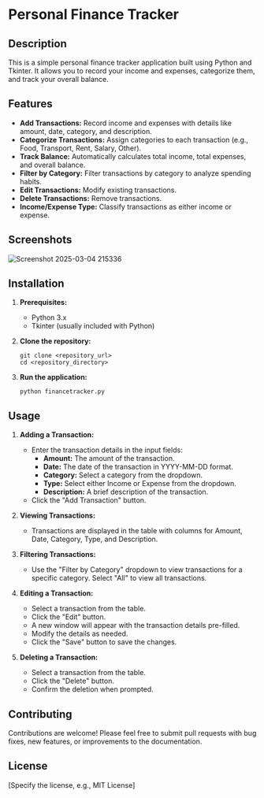 # Personal Finance Tracker

## Description

This is a simple personal finance tracker application built using Python and Tkinter. It allows you to record your income and expenses, categorize them, and track your overall balance.

## Features

*   **Add Transactions:** Record income and expenses with details like amount, date, category, and description.
*   **Categorize Transactions:** Assign categories to each transaction (e.g., Food, Transport, Rent, Salary, Other).
*   **Track Balance:** Automatically calculates total income, total expenses, and overall balance.
*   **Filter by Category:** Filter transactions by category to analyze spending habits.
*   **Edit Transactions:** Modify existing transactions.
*   **Delete Transactions:** Remove transactions.
*   **Income/Expense Type:** Classify transactions as either income or expense.

## Screenshots

![Screenshot 2025-03-04 215336](https://github.com/user-attachments/assets/ffcbdcdf-2c6a-44dc-916f-91bf9d7aff0b)


## Installation

1.  **Prerequisites:**

    *   Python 3.x
    *   Tkinter (usually included with Python)

2.  **Clone the repository:**

    ```
    git clone <repository_url>
    cd <repository_directory>
    ```

3.  **Run the application:**

    ```
    python financetracker.py
    ```

## Usage

1.  **Adding a Transaction:**

    *   Enter the transaction details in the input fields:
        *   **Amount:** The amount of the transaction.
        *   **Date:** The date of the transaction in YYYY-MM-DD format.
        *   **Category:** Select a category from the dropdown.
        *   **Type:** Select either Income or Expense from the dropdown.
        *   **Description:** A brief description of the transaction.
    *   Click the "Add Transaction" button.

2.  **Viewing Transactions:**

    *   Transactions are displayed in the table with columns for Amount, Date, Category, Type, and Description.

3.  **Filtering Transactions:**

    *   Use the "Filter by Category" dropdown to view transactions for a specific category. Select "All" to view all transactions.

4.  **Editing a Transaction:**

    *   Select a transaction from the table.
    *   Click the "Edit" button.
    *   A new window will appear with the transaction details pre-filled.
    *   Modify the details as needed.
    *   Click the "Save" button to save the changes.

5.  **Deleting a Transaction:**

    *   Select a transaction from the table.
    *   Click the "Delete" button.
    *   Confirm the deletion when prompted.

## Contributing

Contributions are welcome! Please feel free to submit pull requests with bug fixes, new features, or improvements to the documentation.

## License

[Specify the license, e.g., MIT License]
